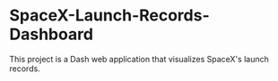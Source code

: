 # SpaceX-Launch-Records-Dashboard
This project is a Dash web application that visualizes SpaceX's launch records.

